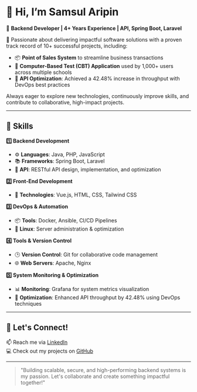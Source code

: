 # 👋 Hi, I’m Samsul Aripin  
🚀 **Backend Developer | 4+ Years Experience | API, Spring Boot, Laravel**  

🎯 Passionate about delivering impactful software solutions with a proven track record of 10+ successful projects, including:  
- 📦 **Point of Sales System** to streamline business transactions  
- 🏫 **Computer-Based Test (CBT) Application** used by 1,000+ users across multiple schools  
- 🚀 **API Optimization**: Achieved a 42.48% increase in throughput with DevOps best practices  

Always eager to explore new technologies, continuously improve skills, and contribute to collaborative, high-impact projects.  

---

## 💪 **Skills**  

**1️⃣ Backend Development**  
- ⚙️ **Languages**: Java, PHP, JavaScript  
- 📚 **Frameworks**: Spring Boot, Laravel  
- 🔌 **API**: RESTful API design, implementation, and optimization  

**2️⃣ Front-End Development**  
- 🎨 **Technologies**: Vue.js, HTML, CSS, Tailwind CSS  

**3️⃣ DevOps & Automation**  
- 📦 **Tools**: Docker, Ansible, CI/CD Pipelines  
- 🐧 **Linux**: Server administration & optimization  

**4️⃣ Tools & Version Control**  
- 🕒 **Version Control**: Git for collaborative code management  
- 🌐 **Web Servers**: Apache, Nginx  

**5️⃣ System Monitoring & Optimization**  
- 📊 **Monitoring**: Grafana for system metrics visualization  
- 🚀 **Optimization**: Enhanced API throughput by 42.48% using DevOps techniques  

---

## 💬 **Let's Connect!**  
📫 Reach me via [LinkedIn](your-linkedin-profile-url)  
💻 Check out my projects on [GitHub](your-github-profile-url)  

---

> "Building scalable, secure, and high-performing backend systems is my passion. Let's collaborate and create something impactful together!"  
